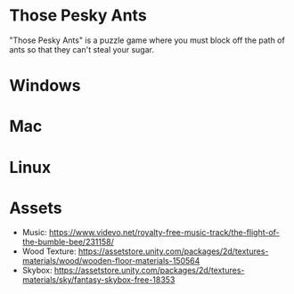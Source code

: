 # Those Pesky Ants

"Those Pesky Ants" is a puzzle game where you must block off the path of ants so that they can't steal your sugar. 

# Windows 


# Mac


# Linux


# Assets

- Music: https://www.videvo.net/royalty-free-music-track/the-flight-of-the-bumble-bee/231158/
- Wood Texture: https://assetstore.unity.com/packages/2d/textures-materials/wood/wooden-floor-materials-150564
- Skybox: https://assetstore.unity.com/packages/2d/textures-materials/sky/fantasy-skybox-free-18353
